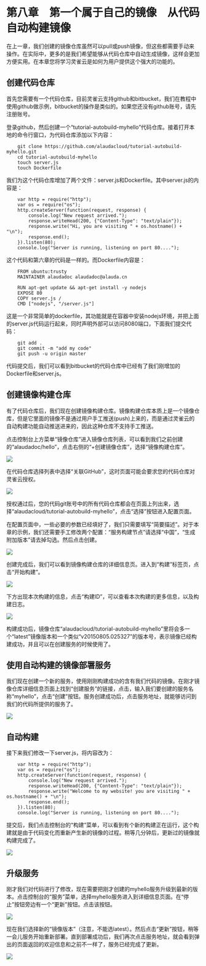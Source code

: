 # 第八章　第一个属于自己的镜像　从代码自动构建镜像

在上一章，我们创建的镜像仓库虽然可以pull或push镜像，但这些都需要手动来操作。在实际中，更多的是我们希望能够从代码仓库中自动生成镜像，这样会更加方便实用。在本章您将学习灵雀云是如何为用户提供这个强大的功能的。

## 创建代码仓库

首先您需要有一个代码仓库，目前灵雀云支持github和bitbucket，我们在教程中使用github做示例，bitbucket的操作是类似的。如果您还没有github账号，请先注册账号。

登录github，然后创建一个“tutorial-autobuild-myhello”代码仓库。接着打开本地的命令行窗口，为代码仓库添加以下内容：

		git clone https://github.com/alaudacloud/tutorial-autobuild-myhello.git
		cd tutorial-autobuild-myhello
		touch server.js
		touch Dockerfile

我们为这个代码仓库增加了两个文件：server.js和Dockerfile。其中server.js的内容是：

		var http = require("http");
		var os = require("os");
		http.createServer(function(request, response) {
		    console.log("New request arrived.");
		    response.writeHead(200, {"Content-Type": "text/plain"});
		    response.write("Hi, you are visiting " + os.hostname() + "\n");
		    response.end();
		}).listen(80);
		console.log("Server is running, listening on port 80....");

这个代码和第六章的代码是一样的。而Dockerfile内容是：

		FROM ubuntu:trusty
		MAINTAINER alaudadoc alaudadoc@alauda.cn

		RUN apt-get update && apt-get install -y nodejs
		EXPOSE 80
		COPY server.js /
		CMD ["nodejs", "/server.js"]

这是一个非常简单的dockerfile，其功能就是在容器中安装nodejs环境，并把上面的server.js代码运行起来，同时声明外部可以访问8080端口，下面我们提交代码：

		git add .
		git commit -m "add my code"
		git push -u origin master

代码提交后，我们可以看到bitbucket的代码仓库中已经有了我们刚增加的Dockerfile和server.js。

## 创建镜像构建仓库

有了代码仓库后，我们现在创建镜像构建仓库。镜像构建仓库本质上是一个镜像仓库，但是它里面的镜像不是通过用户手工推送(push)上来的，而是通过灵雀云的自动构建功能自动推送进来的，因此这种仓库不支持手工推送。

点击控制台上方菜单“镜像仓库”进入镜像仓库列表，可以看到我们之前创建的“alaudadoc/hello”，点击右侧的“+创建镜像仓库”，选择“镜像构建仓库”。

![](../images/tutorial/autobuild-create5.png)

在代码仓库选择列表中选择“关联GitHub”，这时页面可能会要求您的代码仓库对灵雀云授权。

![](../images/tutorial/autobuild-gitauth.png)

授权通过后，您的代码git账号中的所有代码仓库都会在页面上列出来，选择“alaudacloud/tutorial-autobuild-myhello”，点击“选择”按钮进入配置页面。

在配置页面中，一些必要的参数已经填好了，我们只需要填写“简要描述”。对于本章的示例，我们还需要手工修改两个配置：“服务构建节点”请选择“中国”，“生成附加版本”请去掉勾选。然后点击创建。

![](../images/tutorial/autobuild-create8.png)

创建完成后，我们可以看到镜像构建仓库的详细信息页。进入到“构建”标签页，点击“开始构建”。

![](../images/tutorial/autobuild-build1.png)

下方出现本次构建的信息，点击“构建ID”，可以查看本次构建的更多信息，以及构建日志。

![](../images/tutorial/autobuild-build3.png)

构建成功后，镜像仓库“alaudacloud/tutorial-autobuild-myhello”里将会多一个“latest”镜像版本和一个类似“v20150805.025327”的版本号，表示镜像已经构建成功，并且可以在创建服务的时候使用了。

## 使用自动构建的镜像部署服务

我们现在创建一个新的服务，使用刚刚构建成功的含有我们代码的镜像。在刚才镜像仓库详细信息页面上找到“创建服务”的链接，点击，输入我们要创建的服务名称“myhello”，点击“创建”按钮。服务创建成功后，点击服务地址，就能够访问到我们的代码所提供的服务了。

![](../images/tutorial/autobuild-visit.png)

## 自动构建

接下来我们修改一下server.js，将内容改为：

		var http = require("http");
		var os = require("os");
		http.createServer(function(request, response) {
		    console.log("New request arrived.");
		    response.writeHead(200, {"Content-Type": "text/plain"});
		    response.write("Welcome to my website! you are visiting " + os.hostname() + "\n");
		    response.end();
		}).listen(80);
		console.log("Server is running, listening on port 80....");

提交后，我们点击控制台的“构建”菜单，可以看到有个新的构建正在运行，这个构建就是由于代码变化而重新产生新的镜像的过程。稍等几分钟后，更新过的镜像就构建完成了。

![](../images/tutorial/autobuild-rebuild.png)

## 升级服务

刚才我们对代码进行了修改，现在需要把刚才创建的myhello服务升级到最新的版本。点击控制台的“服务”菜单，选择myhello服务进入到详细信息页面。在“停止”按钮旁边有一个“更新”按钮。点击该按钮。

![](../images/tutorial/autobuild-redeploy.png)

现在我们选择新的“镜像版本”（注意，不能选latest）。然后点击“更新”按钮，稍等一会儿服务开始重新部署。直到部署成功后，我们再次点击服务地址，就会看到弹出的页面返回的欢迎信息和之前不一样了，服务已经完成了更新。

![](../images/tutorial/autobuild-revisit.png)
